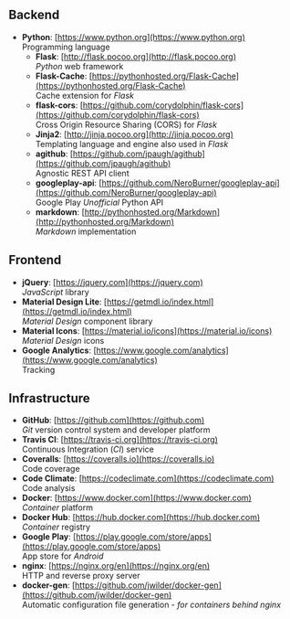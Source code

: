 ## Backend

- **Python**: [https://www.python.org](https://www.python.org)  
  Programming language
    - **Flask**: [http://flask.pocoo.org](http://flask.pocoo.org)  
      *Python* web framework
    - **Flask-Cache**: [https://pythonhosted.org/Flask-Cache](https://pythonhosted.org/Flask-Cache)  
      Cache extension for *Flask*
    - **flask-cors**: [https://github.com/corydolphin/flask-cors](https://github.com/corydolphin/flask-cors)  
      Cross Origin Resource Sharing (CORS) for *Flask*
    - **Jinja2**: [http://jinja.pocoo.org](http://jinja.pocoo.org)  
      Templating language and engine also used in *Flask*
    - **agithub**: [https://github.com/jpaugh/agithub](https://github.com/jpaugh/agithub)  
      Agnostic REST API client
    - **googleplay-api**: [https://github.com/NeroBurner/googleplay-api](https://github.com/NeroBurner/googleplay-api)  
      Google Play *Unofficial* Python API
    - **markdown**: [http://pythonhosted.org/Markdown](http://pythonhosted.org/Markdown)  
      *Markdown* implementation

## Frontend

- **jQuery**: [https://jquery.com](https://jquery.com)  
  *JavaScript* library
- **Material Design Lite**: [https://getmdl.io/index.html](https://getmdl.io/index.html)  
  *Material Design* component library
- **Material Icons**: [https://material.io/icons](https://material.io/icons)  
  *Material Design* icons
- **Google Analytics**: [https://www.google.com/analytics](https://www.google.com/analytics)  
  Tracking

## Infrastructure

- **GitHub**: [https://github.com](https://github.com)  
  *Git* version control system and developer platform
- **Travis CI**: [https://travis-ci.org](https://travis-ci.org)  
  Continuous Integration (*CI*) service
- **Coveralls**: [https://coveralls.io](https://coveralls.io)  
  Code coverage
- **Code Climate**: [https://codeclimate.com](https://codeclimate.com)  
  Code analysis
- **Docker**: [https://www.docker.com](https://www.docker.com)  
  *Container* platform
- **Docker Hub**: [https://hub.docker.com](https://hub.docker.com)  
  *Container* registry
- **Google Play**: [https://play.google.com/store/apps](https://play.google.com/store/apps)  
  App store for *Android*
- **nginx**: [https://nginx.org/en](https://nginx.org/en)  
  HTTP and reverse proxy server
- **docker-gen**: [https://github.com/jwilder/docker-gen](https://github.com/jwilder/docker-gen)  
  Automatic configuration file generation - *for containers behind nginx*
